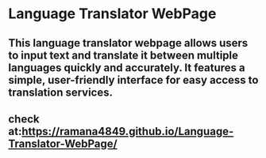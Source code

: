 # Language Translator WebPage
## This language translator webpage allows users to input text and translate it between multiple languages quickly and accurately. It features a simple, user-friendly interface for easy access to translation services.
## check at:https://ramana4849.github.io/Language-Translator-WebPage/
